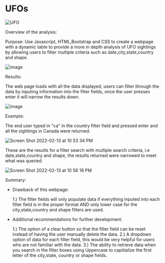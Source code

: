 # UFOs
![UFO](https://user-images.githubusercontent.com/93900628/153797024-9682f622-59c5-4478-b6a6-8b83d48a3a60.jpg)

Overview of the analysis:

Purpose:
Use Javascript, HTML,Bootstrap and CSS to create a webpage with a dynamic table to provide a more in depth analysis of UFO sightings by allowing users to filter multiple criteria such as date,city,state,country and shape.

![image](https://user-images.githubusercontent.com/93900628/153801494-6b1b6a40-c209-4257-83fe-58c7e00578ef.png)

Results:

The web page loads with all the data displayed, users can filter through the data by inputing information into the filter fields, once the user presses enter it will narrow the results down.

![image](https://user-images.githubusercontent.com/93900628/153801548-3d0f8c89-f08e-4aad-b240-03a9cc7eb32b.png)

Example:

The end user typed in "ca" in the country filter field and pressed enter and all the sightings in Canada were returned.

![Screen Shot 2022-02-13 at 10 53 34 PM](https://user-images.githubusercontent.com/93900628/153802300-c471a041-b9fa-4f3a-9a26-3906999fe746.png)

These are the results for a filter search with multiple search criteria, i.e date,state,country and shape, the results returned were narrowed to meet what was queried.

![Screen Shot 2022-02-13 at 10 56 18 PM](https://user-images.githubusercontent.com/93900628/153802769-b0f1f351-2881-4d9e-b8ef-aa9b542a625a.png)


Summary:

- Drawback of this webpage:

  1.) The filter fields will only populate data if everything inputed into each filter field is in the proper format AND only lower case for the city,state,country and shape filters are used.

- Additional recommendations for further development:

  1.) The option of a clear button so that the filter field can be reset instead of having the user manually delete the data.
  2.) A dropdown option of data for each filter field, this would be very helpful for users who are not familiar with the data. 
  3.) The ability to retrieve data when you search in the filter boxes using Uppercase to capitialize the first letter of the city,state, country or shape fields.
